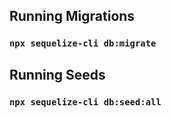 ## Running Migrations
### `npx sequelize-cli db:migrate`

## Running Seeds
### `npx sequelize-cli db:seed:all`
